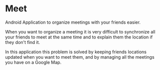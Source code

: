 Meet
====

Android Application to organize meetings with your friends easier. 

  When you want to organize a meeting it is very difficult to 
synchronize all your friends to meet at the same time and to 
explain them the location if they don't find it.

  In this application this problem is solved by keeping friends 
locations updated when you want to meet them, and by managing all 
the meetings you have on a Google Map.
